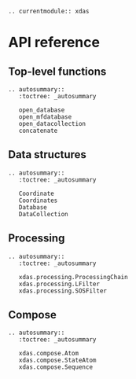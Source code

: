 ```{eval-rst}
.. currentmodule:: xdas
```

# API reference

## Top-level functions

```{eval-rst}
.. autosummary::
   :toctree: _autosummary

   open_database
   open_mfdatabase
   open_datacollection
   concatenate
```

## Data structures

```{eval-rst}
.. autosummary::
   :toctree: _autosummary

   Coordinate
   Coordinates
   Database
   DataCollection
```

## Processing
```{eval-rst}
.. autosummary::
   :toctree: _autosummary

   xdas.processing.ProcessingChain
   xdas.processing.LFilter
   xdas.processing.SOSFilter
```

## Compose
```{eval-rst}
.. autosummary::
   :toctree: _autosummary

   xdas.compose.Atom
   xdas.compose.StateAtom
   xdas.compose.Sequence
```